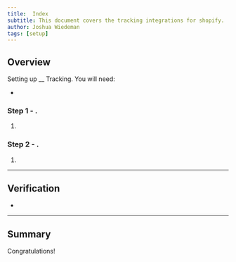```yaml
---
title:  Index
subtitle: This document covers the tracking integrations for shopify.
author: Joshua Wiedeman
tags: [setup]
---
```


## Overview

Setting up __ Tracking. 
You will need:

-  

### Step 1 - . 

1. 

### Step 2 - .  

1. 


---------------------------------------------------

## Verification

- 
  

---------------------------------------------------

## Summary

Congratulations! 



